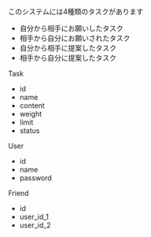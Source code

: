 このシステムには4種類のタスクがあります

- 自分から相手にお願いしたタスク
- 相手から自分にお願いされたタスク
- 自分から相手に提案したタスク
- 相手から自分に提案したタスク

Task
- id
- name
- content
- weight
- limit
- status

User
- id
- name
- password

Friend
- id
- user_id_1
- user_id_2